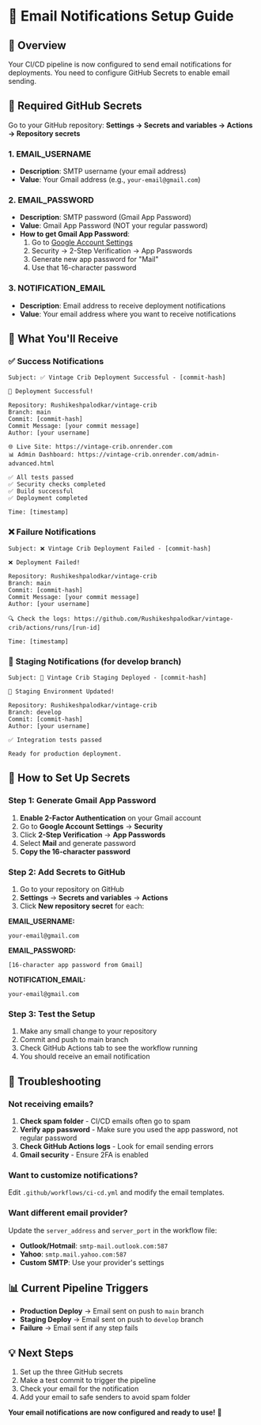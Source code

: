 # 📧 Email Notifications Setup Guide

## 🎯 Overview
Your CI/CD pipeline is now configured to send email notifications for deployments. You need to configure GitHub Secrets to enable email sending.

## 🔐 Required GitHub Secrets

Go to your GitHub repository: **Settings → Secrets and variables → Actions → Repository secrets**

### 1. EMAIL_USERNAME
- **Description**: SMTP username (your email address)
- **Value**: Your Gmail address (e.g., `your-email@gmail.com`)

### 2. EMAIL_PASSWORD  
- **Description**: SMTP password (Gmail App Password)
- **Value**: Gmail App Password (NOT your regular password)
- **How to get Gmail App Password**:
  1. Go to [Google Account Settings](https://myaccount.google.com/)
  2. Security → 2-Step Verification → App Passwords
  3. Generate new app password for "Mail"
  4. Use that 16-character password

### 3. NOTIFICATION_EMAIL
- **Description**: Email address to receive deployment notifications
- **Value**: Your email address where you want to receive notifications

## 📧 What You'll Receive

### ✅ **Success Notifications**
```
Subject: ✅ Vintage Crib Deployment Successful - [commit-hash]

🚀 Deployment Successful!

Repository: Rushikeshpalodkar/vintage-crib
Branch: main
Commit: [commit-hash]
Commit Message: [your commit message]
Author: [your username]

🌐 Live Site: https://vintage-crib.onrender.com
📊 Admin Dashboard: https://vintage-crib.onrender.com/admin-advanced.html

✅ All tests passed
✅ Security checks completed  
✅ Build successful
✅ Deployment completed

Time: [timestamp]
```

### ❌ **Failure Notifications**
```
Subject: ❌ Vintage Crib Deployment Failed - [commit-hash]

❌ Deployment Failed!

Repository: Rushikeshpalodkar/vintage-crib
Branch: main
Commit: [commit-hash]
Commit Message: [your commit message]
Author: [your username]

🔍 Check the logs: https://github.com/Rushikeshpalodkar/vintage-crib/actions/runs/[run-id]

Time: [timestamp]
```

### 🧪 **Staging Notifications** (for develop branch)
```
Subject: 🧪 Vintage Crib Staging Deployed - [commit-hash]

🧪 Staging Environment Updated!

Repository: Rushikeshpalodkar/vintage-crib
Branch: develop
Commit: [commit-hash]
Author: [your username]

✅ Integration tests passed

Ready for production deployment.
```

## 🚀 How to Set Up Secrets

### Step 1: Generate Gmail App Password
1. **Enable 2-Factor Authentication** on your Gmail account
2. Go to **Google Account Settings** → **Security**
3. Click **2-Step Verification** → **App Passwords**
4. Select **Mail** and generate password
5. **Copy the 16-character password**

### Step 2: Add Secrets to GitHub
1. Go to your repository on GitHub
2. **Settings** → **Secrets and variables** → **Actions**
3. Click **New repository secret** for each:

**EMAIL_USERNAME:**
```
your-email@gmail.com
```

**EMAIL_PASSWORD:**
```
[16-character app password from Gmail]
```

**NOTIFICATION_EMAIL:**
```
your-email@gmail.com
```

### Step 3: Test the Setup
1. Make any small change to your repository
2. Commit and push to main branch
3. Check GitHub Actions tab to see the workflow running
4. You should receive an email notification

## 🔧 Troubleshooting

### Not receiving emails?
1. **Check spam folder** - CI/CD emails often go to spam
2. **Verify app password** - Make sure you used the app password, not regular password
3. **Check GitHub Actions logs** - Look for email sending errors
4. **Gmail security** - Ensure 2FA is enabled

### Want to customize notifications?
Edit `.github/workflows/ci-cd.yml` and modify the email templates.

### Want different email provider?
Update the `server_address` and `server_port` in the workflow file:
- **Outlook/Hotmail**: `smtp-mail.outlook.com:587`
- **Yahoo**: `smtp.mail.yahoo.com:587`
- **Custom SMTP**: Use your provider's settings

## 📊 Current Pipeline Triggers

- **Production Deploy** → Email sent on push to `main` branch
- **Staging Deploy** → Email sent on push to `develop` branch  
- **Failure** → Email sent if any step fails

## 💡 Next Steps

1. Set up the three GitHub secrets
2. Make a test commit to trigger the pipeline
3. Check your email for the notification
4. Add your email to safe senders to avoid spam folder

**Your email notifications are now configured and ready to use!** 🎉